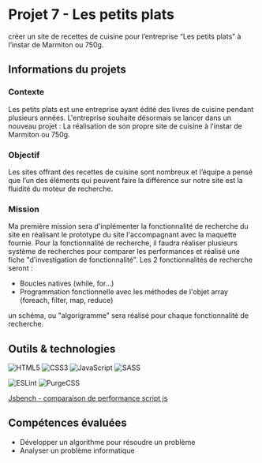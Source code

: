 # Projet 7 - Les petits plats

 créer un site de recettes de cuisine pour l’entreprise “Les petits plats” à l’instar de Marmiton ou 750g.  

## Informations du projets

### Contexte

Les petits plats est une entreprise ayant édité des livres de cuisine pendant plusieurs années.
L'entreprise souhaite désormais se lancer dans un nouveau projet : La réalisation de son propre site de cuisine à l’instar de Marmiton ou 750g.  

### Objectif

Les sites offrant des recettes de cuisine sont nombreux et l’équipe a pensé que l’un des éléments qui peuvent faire la différence sur notre site est la fluidité du moteur de recherche.

### Mission

Ma première mission sera d'inplémenter la fonctionnalité de recherche du site en réalisant le prototype du site l'accompagnant avec la maquette fournie.
Pour la fonctionnalité de recherche, il faudra réaliser plusieurs système de recherches pour comparer les performances et réalisé une fiche "d’investigation de fonctionnalité".
Les 2 fonctionnalités de recherche seront :
- Boucles natives (while, for...) 
- Programmation fonctionnelle avec les méthodes de l'objet array (foreach, filter, map, reduce)

un schéma, ou "algorigramme" sera réalisé pour chaque fonctionnalité de recherche.

## Outils & technologies

![HTML5](https://img.shields.io/badge/html5-%23E34F26.svg?style=for-the-badge&logo=html5&logoColor=white) ![CSS3](https://img.shields.io/badge/css3-%231572B6.svg?style=for-the-badge&logo=css3&logoColor=white) ![JavaScript](https://img.shields.io/badge/javascript-%23323330.svg?style=for-the-badge&logo=javascript&logoColor=%23F7DF1E) 
![SASS](https://img.shields.io/badge/SASS-hotpink.svg?style=for-the-badge&logo=SASS&logoColor=white)

![ESLint](https://a11ybadges.com/badge?logo=eslint) ![PurgeCSS](https://a11ybadges.com/badge?logo=purgecss)

[Jsbench - comparaison de performance script js](https://jsben.ch/)


## Compétences évaluées

- Développer un algorithme pour résoudre un problème
- Analyser un problème informatique
